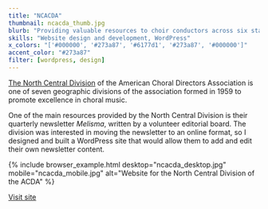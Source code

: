 ```yaml
---
title: "NCACDA"
thumbnail: ncacda_thumb.jpg
blurb: "Providing valuable resources to choir conductors across six states."
skills: "Website design and development, WordPress"
x_colors: "['#000000', '#273a87', '#6177d1', '#273a87', '#000000']"
accent_color: "#273a87"
filter: [wordpress, design]
---
```

[The North Central Division][ncacda] of the American Choral Directors Association is one of seven geographic divisions of the association formed in 1959 to promote excellence in choral music.

One of the main resources provided by the North Central Division is their quarterly newsletter  *Melisma*, written by a volunteer editorial board. The division was interested in moving the newsletter to an online format, so I designed and built a WordPress site that would allow them to add and edit their own newsletter content.

{% include browser_example.html desktop="ncacda_desktop.jpg" mobile="ncacda_mobile.jpg" alt="Website for the North Central Division of the ACDA" %}

<a href="http://ncacda.org" class="button">Visit site</a>

[ncacda]: http://ncacda.org